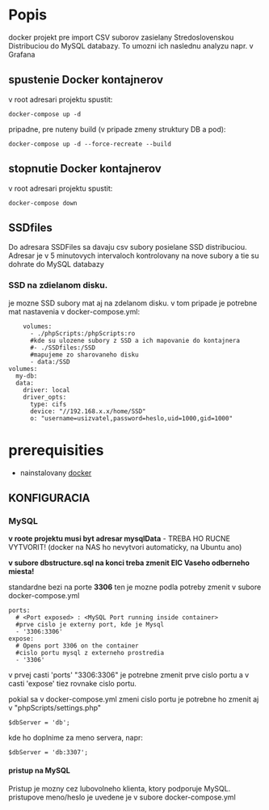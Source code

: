 # Popis

docker projekt pre import CSV suborov zasielany Stredoslovenskou Distribuciou do MySQL databazy.
To umozni ich naslednu analyzu napr. v Grafana

## spustenie Docker kontajnerov
v root adresari projektu spustit:

    docker-compose up -d

pripadne, pre nuteny build (v pripade zmeny struktury DB a pod):
    
    docker-compose up -d --force-recreate --build

## stopnutie Docker kontajnerov
v root adresari projektu spustit:

    docker-compose down
    
## SSDfiles 
Do adresara SSDFiles sa davaju csv subory posielane SSD distribuciou.
Adresar je v 5 minutovych intervaloch kontrolovany na nove subory a tie su dohrate do MySQL databazy

### SSD na zdielanom disku.
je mozne SSD subory mat aj na zdelanom disku. v tom pripade je potrebne mat nastavenia v docker-compose.yml:

        volumes:
          - ./phpScripts:/phpScripts:ro
          #kde su ulozene subory z SSD a ich mapovanie do kontajnera
          #- ./SSDfiles:/SSD
          #mapujeme zo sharovaneho disku
          - data:/SSD
    volumes:
      my-db:
      data:
        driver: local
        driver_opts:
          type: cifs
          device: "//192.168.x.x/home/SSD"
          o: "username=usizvatel,password=heslo,uid=1000,gid=1000"

# prerequisities

- nainstalovany [docker](https://www.docker.com/)
## KONFIGURACIA
### MySQL
**v roote projektu musi byt adresar mysqlData** - TREBA HO RUCNE VYTVORIT! (docker na NAS ho nevytvori automaticky, na Ubuntu ano)

**v subore dbstructure.sql na konci treba zmenit EIC Vaseho odberneho miesta!**

standardne bezi na porte **3306** ten je mozne podla potreby zmenit v subore docker-compose.yml 

    ports:
      # <Port exposed> : <MySQL Port running inside container>
      #prve cislo je externy port, kde je Mysql
      - '3306:3306'
    expose:
      # Opens port 3306 on the container
      #cislo portu mysql z externeho prostredia
      - '3306'

v prvej casti 'ports' "3306:3306" je potrebne zmenit prve cislo portu
a v casti 'expose' tiez rovnake cislo portu.

pokial sa v docker-compose.yml zmeni cislo portu je potrebne ho zmenit aj v "phpScripts/settings.php"
    
    $dbServer = 'db';

kde ho doplnime za meno servera, napr:

    $dbServer = 'db:3307';

#### pristup na MySQL
Pristup je mozny cez lubovolneho klienta, ktory podporuje MySQL. pristupove meno/heslo je uvedene je v subore docker-compose.yml 


